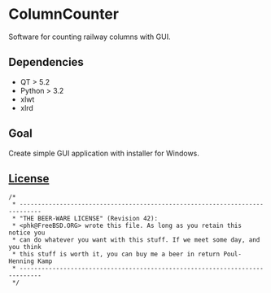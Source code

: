 ColumnCounter
=============

Software for counting railway columns with GUI.

## Dependencies

* QT > 5.2
* Python > 3.2
* xlwt
* xlrd

## Goal

Create simple GUI application with installer for Windows.

## [License](http://en.wikipedia.org/wiki/Beerware)

```
/*
 * ----------------------------------------------------------------------------
 * "THE BEER-WARE LICENSE" (Revision 42):
 * <phk@FreeBSD.ORG> wrote this file. As long as you retain this notice you
 * can do whatever you want with this stuff. If we meet some day, and you think
 * this stuff is worth it, you can buy me a beer in return Poul-Henning Kamp
 * ----------------------------------------------------------------------------
 */
```


